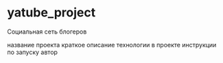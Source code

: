 # yatube_project
Социальная сеть блогеров

название проекта
краткое описание
технологии в проекте
инструкции по запуску
автор
